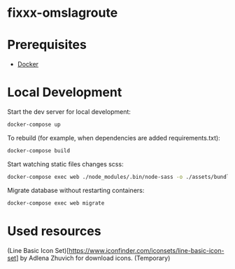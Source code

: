 # fixxx-omslagroute

# Prerequisites

- [Docker](https://docs.docker.com/docker-for-mac/install/)

# Local Development

Start the dev server for local development:
```bash
docker-compose up
```

To rebuild (for example, when dependencies are added requirements.txt):
```bash
docker-compose build
```

Start watching static files changes scss:

```bash
docker-compose exec web ./node_modules/.bin/node-sass -o ./assets/bundles/ static_src/sass --watch
```

Migrate database without restarting containers:

```bash
docker-compose exec web migrate
```

# Used resources

(Line Basic Icon Set)[https://www.iconfinder.com/iconsets/line-basic-icon-set] by Adlena Zhuvich for download icons. (Temporary)
